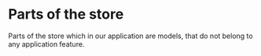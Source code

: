# Parts of the store

Parts of the store which in our application are models, that do not belong to any application feature.
